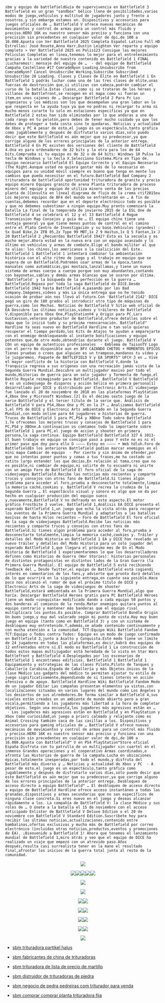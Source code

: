
```
sbm y equipo de battlefieldGuía de supervivencia en Battlefield 3 Battlefield es un gran "sandbox" bélico lleno de posibilidades,varios modos de juego,vehículos y multitud de jugadores junto y frente a nosotros.y sin embargo estamos en. Dispositivos y accesorios para juegos oficiales de … Battlefield V ofrece nuevas mecánicas de movimientos y control de armas para un control más fluido y preciso.HERO 16K es nuestro sensor más preciso y funciona con una precisión sin precedentes en cualquier valor de dpi,de 100 a 16.000.Apunta con Ver Battlefield 2025 Completa Español Latino Full HD Estrellas: José Rosete,Anna Harr,Dustin Leighton Ver reparto y equipo completo » Ver Battlefield 2025 en Pelis123 Consigue las mejores Peliculas Completas en linea,tenemos lo mejor para el entretenimiento gracias a la variedad de nuestro contenido en Battlefield 1 FINAL ¡Lucharemos!: mensaje del equipo de …  · del equipo de Battlefield Campaña Castellano #17 ComradeÑyon Loading.Unsubscribe from ComradeÑyon? Cancel Unsubscribe Working.Subscribe Subscribed Unsubscribe 28 Loading. Clases y Clases de Élite en Battlefield 1 En Battlefield 1 podrás luchar como una de las tres clases de élite,unas fuerzas de destrucción que,si utilizas con cabeza,podrán cambiar el curso de la batalla.Estas clases,como si se trataran de los héroes y villanos de Battlefront,se recogen en el mapa como si fueran un ítem,en unos cajones de … Descargar Battlefield 2 Para Pc Los ingenieros y los médicos son los que desempeñan una gran labor en lo que respecta en la ayuda tuya ya que no podras ni recargar tu arma ni mucho menos curarte tu solo en estaciones especificas ya que en Battlefield 2 estas han sido eliminadas por lo que andaras a uno de cada rango en tu pelotón,pero debes de tener mucho cuidado ya que los debes de proteger a toda costa sino te quedaras. Noticias y actualidad de Xbox y PC A pesar de esto,el juego es un espectáculo,tanto gráfica como jugablemente y después de disfrutarlo varios días,sólo puedo decir que este Battlefield es aún mejor que su predecesor,ya que corrige alguno de los errores principales de la anterior entrega. Battlefield 4 En PC existen dos versiones del cliente de Battlefield 4.Una es para ordenadores de 32 bits y la otra para los de 64 bits.Comprueba si tu equipo es de 32 o de 64 bits: Windows 10 Pulsa la tecla de Windows y la tecla X.Selecciona Sistema.Mira en Tipo de. equipo necesario battlefield El Equipo Correcto y el Equipo Necesario (The Right.Aunque usted no quiera gastar más de lo necesario en equipos para su unidad móvil siempre es bueno que tenga en mente los cambios que pueda necesitar en el futuro.Battlefield Bad Company 2 trituradora de battlefield oportunidad trituradora de granito y precio equipo minero Equipos granito de arena Planta trituradora de proceso minero del equipo y equipo de utiliza minero venta de los precios planta de [Consulta en línea] diagrama de flujo de la crema ctif2015eu Los mejores equipos de BF4 del mundo se enfrentarán en … A fin de cuentas,debemos recordar que en el deporte electrónico todo es posible y que no debemos subestimar a ningún equipo.Muy pronto comenzará la batalla La final de la temporada de invierno 2015 de la ESL One de Battlefield 4 se celebrará el 12 y el 13 Battlefield 4 Rogue Transmission Map Consejos y guía de … El equipo chino tiene una ventaja general ya que tiene menos puntos de control en el camino entre el Plato Centro de Investigación y su base.Vehículos (grandes) : 5x Quad Bike,2x ZFB 05,2x Type 99 MBT,1x Z 9 Haitun,1x Q 5 Fantan,1x J 20 Battlefield 2 ¿Recuerdas Battlefield 1942? Esta es la secuela y es mucho mejor.Ahora estad en la nueva era con un equipo avanzado y lo último en vehículos y armas de combate.Elige el bando militar al que te alías: los chinos,los americanos o la coalicición del Este. Battlefield 1 Battlefield 1 intentará combinar la ambientación histórica con el alto ritmo de juego y el trabajo en equipo que se espera de un Battlefield.Podremos usar armas de la época,tanto manuales como automáticas,gas mostaza,lanzallamas,y tiene un nuevo sistema de armas cuerpo a cuerpo porque son muy abundantes,contando con bayonetas,sables y demás armas blancas que se usaron por última. 'Battlefield' y la búsqueda de la perfección en la guerra … Battlefield.Repaso por toda la saga Battlefield de DICE.Desde Battlefield 1942 hasta Battlefield 4,pasando por los Bad Company.Imágenes,vídeos y más La única entrega que no he tenido ocasión de probar aún nos llevó al futuro.Con 'Battlefield 2142' DICE pegó un giro de 180 grados al introducir otro tipo de máquinas de guerra,como los Mechas. Noticias de Battlefield V Sitio web oficial de EA Descubre las últimas noticias,videos y tráileres de Battlefield V,disponible para Xbox One,PlayStation®4 y Origin para PC.Lars Gustavsson,veterano productor de Battlefield,ofrece detalles sobre el mapa que lo inició todo y su próxima reencarnación. Battlefield™ Hardline Ya seas nuevo en Battlefield Hardline o tan solo quieras recuperar el tiempo perdido,los Kits de Atajos te ayudan a emparejarte con el enemigo desbloqueando al instante bonificaciones y equipo potentes que,de otro modo,obtendrías durante el juego. Battlefield V COn un equipo de autenticos profesionales  · Emblema de TaisonTV Logo con el perro No disponible aun en BFV CAZANDO CHETOS + MOMENTOS EPICOS Tienes pruebas o crees que alguien es un tramposo,mandanos tu vídeo y le juzgaremos. Paquete de BATTLEFIELD V y EA SPORTS™ UFC® 3 en … Vive el mayor conflicto de la historia con Battlefield V,donde la franquicia regresa a sus orígenes con una recreación jamás vista de la Segunda Guerra Mundial.Descubre un multijugador masivo por todo el mundo,Historias de guerra para un solo jugador y Tormenta de fuego,el Battle Royale reimaginado para Battlefield. Battlefield V Battlefield V es un videojuego de disparos y acción bélica en primera persona[1] desarrollado por DICE y distribuido por Electronic Arts.El videojuego fue lanzado el 20 de noviembre de 2018 en las plataformas PlayStation 4,Xbox One y Microsoft Windows.[2] Es el décimo sexto juego de la serie Battlefield y el tercer título de la serie que. Análisis de Battlefield V para PS4,Xbox One y PC en la 2ª … Analizamos Battlefield 5,el FPS de DICE y Electronic Arts ambientado en la Segunda Guerra Mundial,con modo online para 64 jugadores e historias de guerra. Trucos de Battlefield 1 para PC,PS4 y XBOne Todo sobre Battlefield 1.Te ofrecemos los mejores trucos y consejos de Battlefield 1 para PC,PS4 y XBOne.A continuacion os comtamos todo lo importante sobre Battlefield 1 para PC,el juego de accion y shooter en primera persona,la saga continua. Equipo Battlefield Battlefield 327 6 2013· El buen trabajo en equipo se consigue paso a paso Y este no es ni el primer paso que doy para ello D ———— Estoy en ———— • Web hdluh.Foro de BattlefieldEn los anteriores Battlefield podías marcar enemigos en el mini mapa Cambiar de equipo  · Por cierto y sin ánimo de ofender,por que no intentas poner puntos y comas a tus frases,me ha costado un ratito largo entender los que decías,En relación al tema,creo que no es posible,ni cambiar de equipo,ni salirte de tu escuadra ni unirte con un amigo Foro de Battlefield El foro oficial de la saga de videojuegos Battlefield.Recibe las noticias más recientes y comparte trucos y consejos con otros fans de Battlefield.Si tienes algún problema para acceder al foro,prueba a desconectarte totalmente,limpia la memoria caché,cookies y. Battlefield V recrea la crudeza de la Segunda Guerra … El espectáculo visual y sonoro es algo que se da por hecho en cualquier producción del equipo sueco y,nuevamente,Battlefield V no defrauda en este aspecto.El motor gráfico Frostbite 3 vuelve. Battlefield 1,Análisis EA DICE presenta el esperado Battlefield 1,un juego que echa la vista atrás para recuperar los eventos de la Primera Guerra Mundial y adaptarlos a las batallas masivas de hasta Hilos recientes — Foro de Battlefield El foro oficial de la saga de videojuegos Battlefield.Recibe las noticias más recientes y comparte trucos y consejos con otros fans de Battlefield.Si tienes algún problema para acceder al foro,prueba a desconectarte totalmente,limpia la memoria caché,cookies y. Tráiler y detalles del Modo Historia en Battlefield 1 EA y DICE han revelado un nuevo tráiler y detalles del Modo Historia para un solo jugador del esperado Battlefield 1,que llegara el próximo mes de En el Modo Historia de Battlefield 1 experimentaremos lo que los desarrolladores definen como Historias de Guerra (War Stories): historias personales de distintos protagonistas en distintos lados de la Gran Guerra (la Primera Guerra Mundial. El equipo de Battlefield 5 está recibiendo feedback del … Desde Twitter,el equipo de Battlefield está cogiendi interés en comentarios de los fans,y advierte que pronto dará detalles de lo que ocurrirá en la siguiente entrega,en cuanto sea posible.Hace poco nos alcanzó el rumor de que el próximo titulo de DICE y Electronic Arts de la saga de videojuegos de shooter Battlefield,estará ambientada en la Primera Guerra Mundial,algo que haría. Descargar Battlefield Heroes gratis para PC Battlefield Heroes tiene un modo «conquista» modificado dando a cada equipo 50 puntos y dos banderas al comienzo de la ronda.Matar enemigos quitara puntos al equipo contrario y mantener más banderas que el equipo rival multiplicara los puntos.Es posible. Comprar Battlefield Bundle Origin Un buen juego,y muy mal valorado según mi punto de vista.Hay muy buen juego en equipo (tanto como en Battlefield 3) y con un sistema de desbloqueo muy entretenido.Y,además,se añade contenido continuamente y con mucha atención a la comunidad. TCT:Equipo Wiki Battlefield Fandom TCT:Equipo o Todos contra Todos: Equipo es un modo de juego confirmado en Battlefield 3,junto a Asalto y Conquista.Este modo tiene un límite de 24 jugadores en todas las plataformas,es decir,habrá dos equipos de 12 enfrentados entre sí.El modo es Battlefield 1 La construcción de todos estos mapas multijugador está heredada de lo visto en Star Wars Battlefront y Battlefield 4.Desplegados por los escenarios de Battlefield 1 encontramos edificios. Battlefield 1 Battlefield 1 Equipamiento y estrategias de las clases Piloto,Piloto de Tanques y Caballería Carabina,Espada de Caballería y más Objetos únicos de la Clase Médico Los gadgets del médico te permiten ajustar tu estilo de juego significativamente,dependiendo de si tienes interés en acción ofensiva o de apoyo. Battlefield Hardline Wiki Battlefield Fandom Modo de un jugador Editar Las campañas presentan elementos ya vistos,con localizaciones situadas en varios lugares del mundo como Los Ángeles y los desiertos de sus alrededores.De forma similar a Battlefield 4,sus niveles están creados en un ambiente de mundo abierto pero a gran escala,permitiendo a los jugadores más libertad a la hora de completar objetivos. Según una encuesta,los jugadores más agresivos están en …  · Los jugadores más agresivos están en Battlefield y en PlayStation y Xbox Como curiosidad,un juego a priori calmado y relajante como es Animal Crossing también saca de las casillas a los. Dispositivos y accesorios para gaming oficiales de … Battlefield V ofrece nuevas mecánicas de movimientos y control de armas para un control más fluido y preciso.HERO 16K es nuestro sensor más preciso y funciona con una precisión sin precedentes en cualquier valor de dpi,de 100 a 16.000.Apunta con Battlefield™ V en PS4 PlayStation™Store oficial España Disfruta con tu patrulla de un multijugador sin cuartel en el inmenso Grandes operaciones y el cooperativo Armas coordinadas,o afronta las Historias de guerra de la campaña.Lucha en ubicaciones épicas,totalmente inesperadas,por todo el mundo,y disfruta del Battlefield más diverso y … Noticias y actualidad de Xbox y PC  · A pesar de esto,el juego es un espectáculo,tanto gráfica como jugablemente y después de disfrutarlo varios días,sólo puedo decir que este Battlefield es aún mejor que su predecesor,ya que corrige alguno de los errores principales de la anterior entrega. Desbloqueo de acceso directo a equipo Battlefield™ … El desbloqueo de acceso directo a equipo de Battlefield Hardline ofrece acceso instantáneo a todas las granadas,dispositivos y armas secundarias que no son específicos de ninguna clase concreta.Si eres nuevo en el juego y deseas alcanzar rápidamente a los. La compañía de Battlefield V: la clase Médico y sus roles de … O únete a la batalla el 15 de noviembre con el acceso anticipado Enlister de Battlefield V Deluxe Edition o el 20 de noviembre con Battlefield V Standard Edition.Suscríbete hoy para recibir las últimas noticias,actualizaciones,contenido entre bambalinas,ofertas exclusivas y mucho más de Battlefield por correo electrónico (incluidas otras noticias,productos,eventos y promociones de EA). ¡Bienvenido a Battlefield 1! Ahora que tenemos el lanzamiento mundial de Battlefield 1,miro atrás y veo que el equipo de DICE ha realizado un viaje que empezó con un atrevido paso.Años después,resulta casi surrealista tener en la mano el resultado final,afrontar los inicios de la guerra total junto al resto de la comunidad. 
```

<div align="center">

<a href="https://es-crusher.shibang-china.com/github&k=sbm+y+equipo+de+battlefield"><img src="https://static.shibang-china.com/es/crusher/logo.jpg"></a>

<a href="https://es-crusher.shibang-china.com/github&k=sbm+y+equipo+de+battlefield"><img src="https://static.shibang-china.com/es/crusher/index.jpg"></a><a href="https://es-crusher.shibang-china.com/material.htmlgithub&k=sbm+y+equipo+de+battlefield"><img src="https://static.shibang-china.com/es/crusher/material.jpg"></a><a href="https://es-crusher.shibang-china.com/application.htmlgithub&k=sbm+y+equipo+de+battlefield"><img src="https://static.shibang-china.com/es/crusher/application.jpg"></a><a href="https://es-crusher.shibang-china.com/aboutus.htmlgithub&k=sbm+y+equipo+de+battlefield"><img src="https://static.shibang-china.com/es/crusher/aboutus.jpg"></a><a href="https://es-crusher.shibang-china.com/contact.htmlgithub&k=sbm+y+equipo+de+battlefield"><img src="https://static.shibang-china.com/es/crusher/contact.jpg"></a>

<a href="https://es-crusher.shibang-china.com/github&k=sbm+y+equipo+de+battlefield"><img src="https://static.shibang-china.com/es/crusher/banner.jpg"></a>

<a href="https://swt.shibang-china.com/github&k=sbm+y+equipo+de+battlefield"><img src="https://static.shibang-china.com/es/crusher/text.jpg"></a>

<a href="https://swt.shibang-china.com/github&k=sbm+y+equipo+de+battlefield"><img src="https://static.shibang-china.com/es/crusher/chat.jpg"></a><a href="https://es-crusher.shibang-china.com/contact.htmlgithub&k=sbm+y+equipo+de+battlefield"><img src="https://static.shibang-china.com/es/crusher/message.jpg"></a>

<a href="https://es-crusher.shibang-china.com/products/pe.htmlgithub&k=sbm+y+equipo+de+battlefield"><img src="https://static.shibang-china.com/es/crusher/pe.jpg"></a><a href="https://es-crusher.shibang-china.com/products/pf.htmlgithub&k=sbm+y+equipo+de+battlefield"><img src="https://static.shibang-china.com/es/crusher/pf.jpg"></a>

<a href="https://es-crusher.shibang-china.com/products/hpt.htmlgithub&k=sbm+y+equipo+de+battlefield"><img src="https://static.shibang-china.com/es/crusher/hpt.jpg"></a><a href="https://es-crusher.shibang-china.com/products/vsi.htmlgithub&k=sbm+y+equipo+de+battlefield"><img src="https://static.shibang-china.com/es/crusher/vsi.jpg"></a>

<a href="https://es-crusher.shibang-china.com/products/klv.htmlgithub&k=sbm+y+equipo+de+battlefield"><img src="https://static.shibang-china.com/es/crusher/klv.jpg"></a><a href="https://es-crusher.shibang-china.com/products/portable.htmlgithub&k=sbm+y+equipo+de+battlefield"><img src="https://static.shibang-china.com/es/crusher/portable.jpg"></a>

<a href="https://swt.shibang-china.com/github&k=sbm+y+equipo+de+battlefield"><img src="https://static.shibang-china.com/es/crusher/case.jpg"></a>

</div>


* [sbm trituradora partikel halus](sbm%20trituradora%20partikel%20halus.md)

* [sbm fabricantes de china de trituradoras](sbm%20fabricantes%20de%20china%20de%20trituradoras.md)

* [sbm trituradora de lista de precio de martillo](sbm%20trituradora%20de%20lista%20de%20precio%20de%20martillo.md)

* [sbm distruidor de trituradoras de piedra](sbm%20distruidor%20de%20trituradoras%20de%20piedra.md)

* [sbm negocio de pedra pedreiras com triturador para venda](sbm%20negocio%20de%20pedra%20pedreiras%20com%20triturador%20para%20venda.md)

* [sbm comprar comprar planta trituradora fija](sbm%20comprar%20comprar%20planta%20trituradora%20fija.md)